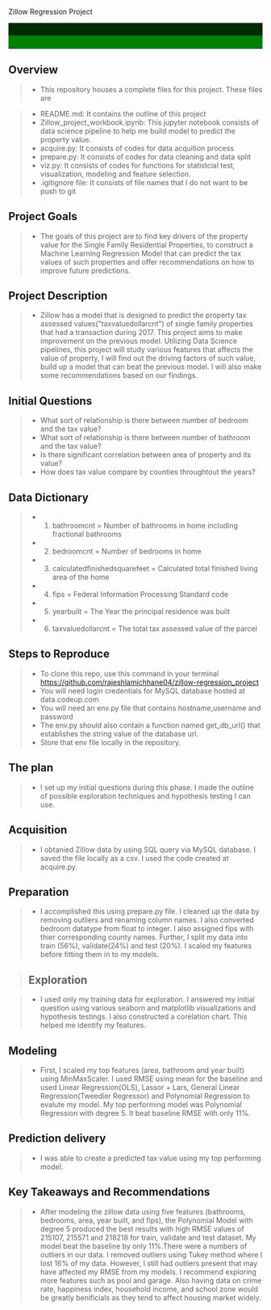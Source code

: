Zillow Regression Project

<hr style="border-top: 50px groove green; margin-top: 1px; margin-bottom: 1px"></hr>

## Overview

> - This repository houses a complete files for this project. These files are

> -  README.md: It contains the outline of this project
> -  Zillow_project_workbook.ipynb: This jupyter notebook consists of data science pipeline to help me build model to predict the property value.
> -  acquire.py: It consists of codes for data acquition process
> -  prepare.py: It consists of codes for data cleaning and data split
> -  viz.py: It consists of codes for functions for statistcial test, visualization, modeling and feature selection.
> -  .igitignore file: It consists of file names that I do not want to be push to git

## Project Goals

> - The goals of this project are to find key drivers of the property value for the Single Family Residential Properties, to construct a Machine Learning Regression Model that can predict the tax values of such properties and offer recommendations on how to improve future predictions.

## Project Description

> -  Zillow has a model that is designed to predict the property tax assessed values("taxvaluedollarcnt") of single family properties that had a transaction during 2017. This project aims to make improvement on the previous model. Utilizing Data Science pipelines, this project will study various features that affects the value of property, I will find out the driving factors of such value, build up a model that can beat the previous model. I will also make some recommendations based on our findings.

## Initial Questions

> -  What sort of relationship is there between number of bedroom and the tax value?
> -  What sort of relationship is there between number of bathroom and the tax value?
> -  Is there significant correlation between area of property and its value?
> -  How does tax value compare by counties throughtout the years?

## Data Dictionary

> - 1. bathroomcnt = Number of bathrooms in home including fractional bathrooms
> - 2. bedroomcnt = Number of bedrooms in home
> - 3. calculatedfinishedsquarefeet	= Calculated total finished living area of the home
> - 4. fips = Federal Information Processing Standard code
> - 5. yearbuilt = The Year the principal residence was built
> - 6. taxvaluedollarcnt = The total tax assessed value of the parcel


## Steps to Reproduce

> -  To clone this repo, use this command in your terminal https://github.com/rajeshlamichhane04/zillow-regression_project
> -  You will need login credentials for MySQL database hosted at data.codeup.com
> -  You will need an env.py file that contains hostname,username and password
> -  The env.py should also contain a function named get_db_url() that establishes the string value of the database url.
> -  Store that env file locally in the repository.

## The plan

> - I set up my initial questions during this phase. I made the outline of possible exploration techniques and hypothesis testing I can use.

##  Acquisition

> - I obtanied Zillow data by using SQL query via MySQL database. I saved the file locally as a csv. I used the code created at acquire.py.

## Preparation

> - I accomplished this using prepare.py file. I cleaned up the data by removing outliers and renaming column names. I also converted bedroom datatype from float to integer. I also assigned fips with thier corresponding county names. Further, I split my data into train (56%), validate(24%) and test (20%). I scaled my features before fitting them in to my models.

> ##  Exploration

> - I used only my training data for exploration. I answered my initial question using various seaborn and matplotlib visualizations and hypothesis testings. I also constructed a corelation chart. This helped me identify my features.

##  Modeling

> - First, I scaled my top features (area, bathroom and year built) using MinMaxScaler. I used RMSE using mean for the baseline and used Linear Regression(OLS), Lassor + Lars, General Linear Regression(Tweedier Regressor) and Polynomial Regression to evalute my model. My top performing model was Polynomial Regression with degree 5. It beat baseline RMSE with only 11%.

## Prediction delivery

> - I was able to create a predicted tax value using my top performing model.

## Key Takeaways and Recommendations

> - After modeling the zillow data using five features (bathrooms, bedrooms, area, year built, and fips), the Polynomial Model with degree 5 produced the best results with high RMSE values of 215107, 215571 and 218218 for train, validate and test dataset. My model beat the baseline by only 11%.There were a numbers of outliers in our data. I removed outliers using Tukey method where I lost 16% of my data. However, I still had outliers present that may have affected my RMSE from my models. I recommend exploring more features such as pool and garage. Also having data on crime rate, happiness index, household income, and school zone would be greatly benificials as they tend to affect housing market widely.
